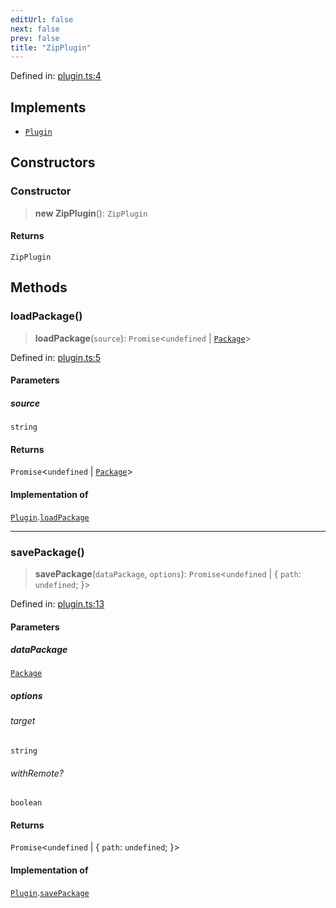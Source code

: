 ```yaml
---
editUrl: false
next: false
prev: false
title: "ZipPlugin"
---
```


Defined in: [plugin.ts:4](https://github.com/datisthq/dpkit/blob/7a3ebb9422265a09d2e84e0952d10e0101139f80/zip/plugin.ts#L4)

## Implements

- [`Plugin`](/reference/dpkit/plugin/)

## Constructors

### Constructor

> **new ZipPlugin**(): `ZipPlugin`

#### Returns

`ZipPlugin`

## Methods

### loadPackage()

> **loadPackage**(`source`): `Promise`\<`undefined` \| [`Package`](/reference/dpkit/package/)\>

Defined in: [plugin.ts:5](https://github.com/datisthq/dpkit/blob/7a3ebb9422265a09d2e84e0952d10e0101139f80/zip/plugin.ts#L5)

#### Parameters

##### source

`string`

#### Returns

`Promise`\<`undefined` \| [`Package`](/reference/dpkit/package/)\>

#### Implementation of

[`Plugin`](/reference/dpkit/plugin/).[`loadPackage`](/reference/dpkit/plugin/#loadpackage)

***

### savePackage()

> **savePackage**(`dataPackage`, `options`): `Promise`\<`undefined` \| \{ `path`: `undefined`; \}\>

Defined in: [plugin.ts:13](https://github.com/datisthq/dpkit/blob/7a3ebb9422265a09d2e84e0952d10e0101139f80/zip/plugin.ts#L13)

#### Parameters

##### dataPackage

[`Package`](/reference/dpkit/package/)

##### options

###### target

`string`

###### withRemote?

`boolean`

#### Returns

`Promise`\<`undefined` \| \{ `path`: `undefined`; \}\>

#### Implementation of

[`Plugin`](/reference/dpkit/plugin/).[`savePackage`](/reference/dpkit/plugin/#savepackage)
